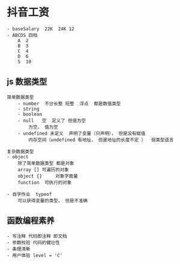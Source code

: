 # 抖音工资

    - baseSalary  22K  24K 12 
    - ABCDS 四档  
        A  2
        B  3 
        C  4
        D  6
        S  10 

## js 数据类型
    简单数据类型
        - number  不分长整 短整  浮点  都是数值类型
        - string
        - boolean
        - null   空  定义了 但值为空
            为空， 值为空
        - undefined 未定义  声明了变量（只声明）， 但是没有赋值
            内存空间（undefined 有地址， 但是地址的长度不定 ）  弱类型语言 

    复杂数据类型
    - object
        除了简单数据类型 都是对象
        array [] 可遍历的对象
        object {}     对象字面量
        function  可执行的对象

    - 自学作业  typeof 
        可以获得变量的类型， 但是不准确

## 函数编程素养
    - 写注释 代码即注释 即文档
    - 参数校验 代码的健壮性
    - 条理清晰
    - 用户体验 level = 'C'
